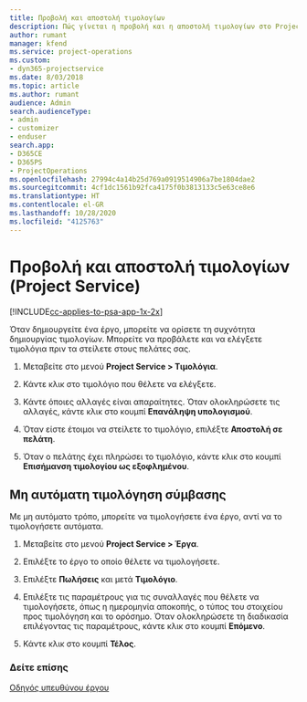 ```yaml
---
title: Προβολή και αποστολή τιμολογίων
description: Πώς γίνεται η προβολή και η αποστολή τιμολογίων στο Project Service
author: rumant
manager: kfend
ms.service: project-operations
ms.custom:
- dyn365-projectservice
ms.date: 8/03/2018
ms.topic: article
ms.author: rumant
audience: Admin
search.audienceType:
- admin
- customizer
- enduser
search.app:
- D365CE
- D365PS
- ProjectOperations
ms.openlocfilehash: 27994c4a14b25d769a0919514906a7be1804dae2
ms.sourcegitcommit: 4cf1dc1561b92fca4175f0b3813133c5e63ce8e6
ms.translationtype: HT
ms.contentlocale: el-GR
ms.lasthandoff: 10/28/2020
ms.locfileid: "4125763"
---
```

# <a name="view-and-send-invoices-project-service"></a>Προβολή και αποστολή τιμολογίων (Project Service)

[!INCLUDE[cc-applies-to-psa-app-1x-2x](../includes/cc-applies-to-psa-app-1x-2x.md)]

Όταν δημιουργείτε ένα έργο, μπορείτε να ορίσετε τη συχνότητα δημιουργίας τιμολογίων. Μπορείτε να προβάλετε και να ελέγξετε τιμολόγια πριν τα στείλετε στους πελάτες σας.  
  
1.  Μεταβείτε στο μενού **Project Service > Τιμολόγια**.  
  
2.  Κάντε κλικ στο τιμολόγιο που θέλετε να ελέγξετε.  
  
3.  Κάντε όποιες αλλαγές είναι απαραίτητες. Όταν ολοκληρώσετε τις αλλαγές, κάντε κλικ στο κουμπί **Επανάληψη υπολογισμού**.  
  
4.  Όταν είστε έτοιμοι να στείλετε το τιμολόγιο, επιλέξτε **Αποστολή σε πελάτη**.  
  
5.  Όταν ο πελάτης έχει πληρώσει το τιμολόγιο, κάντε κλικ στο κουμπί **Επισήμανση τιμολογίου ως εξοφλημένου**.  
  
## <a name="manually-invoice-a-contract"></a>Μη αυτόματη τιμολόγηση σύμβασης  
 Με μη αυτόματο τρόπο, μπορείτε να τιμολογήσετε ένα έργο, αντί να το τιμολογήσετε αυτόματα.  
  
1.  Μεταβείτε στο μενού **Project Service > Έργα**.  
  
2.  Επιλέξτε το έργο το οποίο θέλετε να τιμολογήσετε.  
  
3.  Επιλέξτε **Πωλήσεις** και μετά **Τιμολόγιο**.  
  
4.  Επιλέξτε τις παραμέτρους για τις συναλλαγές που θέλετε να τιμολογήσετε, όπως η ημερομηνία αποκοπής, ο τύπος του στοιχείου προς τιμολόγηση και το ορόσημο. Όταν ολοκληρώσετε τη διαδικασία επιλέγοντας τις παραμέτρους, κάντε κλικ στο κουμπί **Επόμενο**.  
  
5.  Κάντε κλικ στο κουμπί **Τέλος**.  
  
### <a name="see-also"></a>Δείτε επίσης  
 [Οδηγός υπευθύνου έργου](../psa/project-manager-guide.md)

